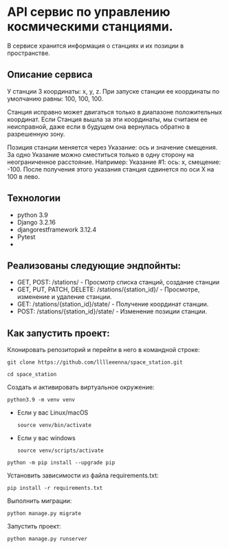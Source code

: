 # API cервис по управлению космическими станциями.
В сервисе хранится информация о станциях и их позиции в пространстве. 

## Описание сервиса
У станции 3 координаты: x, y, z. 
При запуске станции ее координаты по умолчанию равны: 100, 100, 100.

Станция исправно может двигаться только в диапазоне положительных координат.
Если Станция вышла за эти координаты, мы считаем ее неисправной,
даже если в будущем она вернулась обратно в разрешенную зону.

Позиция станции меняется через Указание: ось и значение смещения.
За одно Указание можно сместиться только в одну сторону на неограниченное
расстояние.
Например:
Указание #1: ось: x, смещение: -100.
После получения этого указания станция сдвинется по оси X на 100 в лево.

## Технологии
- python 3.9
- Django 3.2.16
- djangorestframework 3.12.4
- Pytest
- 

## Реализованы следующие эндпойнты:
* GET, POST: /stations/ - Просмотр списка станций, создание станции
* GET, PUT, PATCH, DELETE: /stations/{station_id}/ - Просмотре, изменение
  и удаление станции.
* GET: /stations/{station_id}/state/ - Получение координат станции.
* POST: /stations/{station_id}/state/ - Изменение позиции станции.

## Как запустить проект:

Клонировать репозиторий и перейти в него в командной строке:

```
git clone https://github.com/lllleeenna/space_station.git
```

```
cd space_station
```

Cоздать и активировать виртуальное окружение:

```
python3.9 -m venv venv
```

* Если у вас Linux/macOS

    ```
    source venv/bin/activate
    ```

* Если у вас windows

    ```
    source venv/scripts/activate
    ```

```
python -m pip install --upgrade pip
```

Установить зависимости из файла requirements.txt:

```
pip install -r requirements.txt
```

Выполнить миграции:

```
python manage.py migrate
```

Запустить проект:

```
python manage.py runserver
```
